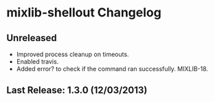 # mixlib-shellout Changelog

## Unreleased

* Improved process cleanup on timeouts.
* Enabled travis.
* Added error? to check if the command ran successfully. MIXLIB-18.

## Last Release: 1.3.0 (12/03/2013)
